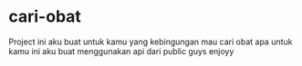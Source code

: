 # cari-obat

Project ini aku buat untuk kamu yang kebingungan mau cari obat apa untuk kamu
ini aku buat menggunakan api dari public guys 
enjoyy
